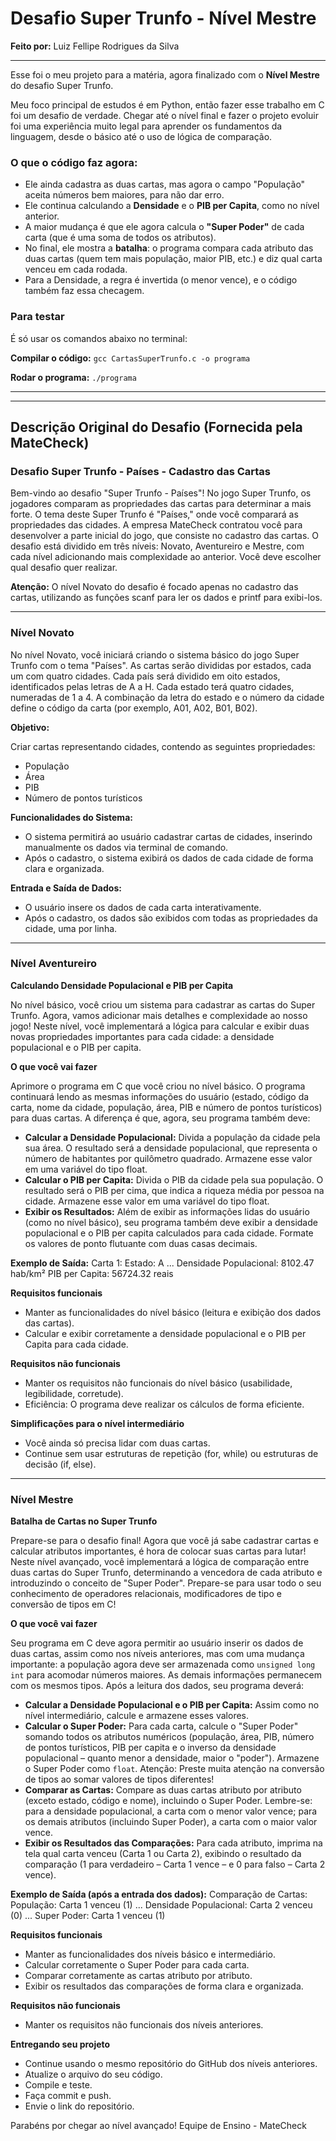 # Desafio Super Trunfo - Nível Mestre

**Feito por:** Luiz Fellipe Rodrigues da Silva

---

Esse foi o meu projeto para a matéria, agora finalizado com o **Nível Mestre** do desafio Super Trunfo.

Meu foco principal de estudos é em Python, então fazer esse trabalho em C foi um desafio de verdade. Chegar até o nível final e fazer o projeto evoluir foi uma experiência muito legal para aprender os fundamentos da linguagem, desde o básico até o uso de lógica de comparação.

### O que o código faz agora:

* Ele ainda cadastra as duas cartas, mas agora o campo "População" aceita números bem maiores, para não dar erro.
* Ele continua calculando a **Densidade** e o **PIB per Capita**, como no nível anterior.
* A maior mudança é que ele agora calcula o **"Super Poder"** de cada carta (que é uma soma de todos os atributos).
* No final, ele mostra a **batalha**: o programa compara cada atributo das duas cartas (quem tem mais população, maior PIB, etc.) e diz qual carta venceu em cada rodada.
* Para a Densidade, a regra é invertida (o menor vence), e o código também faz essa checagem.

### Para testar

É só usar os comandos abaixo no terminal:

**Compilar o código:**
`gcc CartasSuperTrunfo.c -o programa`

**Rodar o programa:**
`./programa`

---
---

## Descrição Original do Desafio (Fornecida pela MateCheck)

### Desafio Super Trunfo - Países - Cadastro das Cartas

Bem-vindo ao desafio "Super Trunfo - Países"! No jogo Super Trunfo, os jogadores comparam as propriedades das cartas para determinar a mais forte. O tema deste Super Trunfo é "Países," onde você comparará as propriedades das cidades.
A empresa MateCheck contratou você para desenvolver a parte inicial do jogo, que consiste no cadastro das cartas.
O desafio está dividido em três níveis: Novato, Aventureiro e Mestre, com cada nível adicionando mais complexidade ao anterior. Você deve escolher qual desafio quer realizar.

**Atenção:**
O nível Novato do desafio é focado apenas no cadastro das cartas, utilizando as funções scanf para ler os dados e printf para exibi-los.

---
### Nível Novato

No nível Novato, você iniciará criando o sistema básico do jogo Super Trunfo com o tema "Países". As cartas serão divididas por estados, cada um com quatro cidades.
Cada país será dividido em oito estados, identificados pelas letras de A a H. Cada estado terá quatro cidades, numeradas de 1 a 4. A combinação da letra do estado e o número da cidade define o código da carta (por exemplo, A01, A02, B01, B02).

**Objetivo:**

Criar cartas representando cidades, contendo as seguintes propriedades:
- População
- Área
- PIB
- Número de pontos turísticos

**Funcionalidades do Sistema:**

- O sistema permitirá ao usuário cadastrar cartas de cidades, inserindo manualmente os dados via terminal de comando.
- Após o cadastro, o sistema exibirá os dados de cada cidade de forma clara e organizada.

**Entrada e Saída de Dados:**

- O usuário insere os dados de cada carta interativamente.
- Após o cadastro, os dados são exibidos com todas as propriedades da cidade, uma por linha.

---
### Nível Aventureiro

**Calculando Densidade Populacional e PIB per Capita**

No nível básico, você criou um sistema para cadastrar as cartas do Super Trunfo. Agora, vamos adicionar mais detalhes e complexidade ao nosso jogo! Neste nível, você implementará a lógica para calcular e exibir duas novas propriedades importantes para cada cidade: a densidade populacional e o PIB per capita.

**O que você vai fazer**

Aprimore o programa em C que você criou no nível básico. O programa continuará lendo as mesmas informações do usuário (estado, código da carta, nome da cidade, população, área, PIB e número de pontos turísticos) para duas cartas. A diferença é que, agora, seu programa também deve:

- **Calcular a Densidade Populacional:** Divida a população da cidade pela sua área. O resultado será a densidade populacional, que representa o número de habitantes por quilômetro quadrado. Armazene esse valor em uma variável do tipo float.
- **Calcular o PIB per Capita:** Divida o PIB da cidade pela sua população. O resultado será o PIB per cima, que indica a riqueza média por pessoa na cidade. Armazene esse valor em uma variável do tipo float.
- **Exibir os Resultados:** Além de exibir as informações lidas do usuário (como no nível básico), seu programa também deve exibir a densidade populacional e o PIB per capita calculados para cada cidade. Formate os valores de ponto flutuante com duas casas decimais.

**Exemplo de Saída:**
Carta 1: Estado: A ... Densidade Populacional: 8102.47 hab/km² PIB per Capita: 56724.32 reais


**Requisitos funcionais**
- Manter as funcionalidades do nível básico (leitura e exibição dos dados das cartas).
- Calcular e exibir corretamente a densidade populacional e o PIB per Capita para cada cidade.

**Requisitos não funcionais**
- Manter os requisitos não funcionais do nível básico (usabilidade, legibilidade, corretude).
- Eficiência: O programa deve realizar os cálculos de forma eficiente.

**Simplificações para o nível intermediário**
- Você ainda só precisa lidar com duas cartas.
- Continue sem usar estruturas de repetição (for, while) ou estruturas de decisão (if, else).

---
### Nível Mestre

**Batalha de Cartas no Super Trunfo**

Prepare-se para o desafio final! Agora que você já sabe cadastrar cartas e calcular atributos importantes, é hora de colocar suas cartas para lutar! Neste nível avançado, você implementará a lógica de comparação entre duas cartas do Super Trunfo, determinando a vencedora de cada atributo e introduzindo o conceito de "Super Poder". Prepare-se para usar todo o seu conhecimento de operadores relacionais, modificadores de tipo e conversão de tipos em C!

**O que você vai fazer**

Seu programa em C deve agora permitir ao usuário inserir os dados de duas cartas, assim como nos níveis anteriores, mas com uma mudança importante: a população agora deve ser armazenada como `unsigned long int` para acomodar números maiores. As demais informações permanecem com os mesmos tipos. Após a leitura dos dados, seu programa deverá:

- **Calcular a Densidade Populacional e o PIB per Capita:** Assim como no nível intermediário, calcule e armazene esses valores.
- **Calcular o Super Poder:** Para cada carta, calcule o "Super Poder" somando todos os atributos numéricos (população, área, PIB, número de pontos turísticos, PIB per capita e o inverso da densidade populacional – quanto menor a densidade, maior o "poder"). Armazene o Super Poder como `float`. Atenção: Preste muita atenção na conversão de tipos ao somar valores de tipos diferentes!
- **Comparar as Cartas:** Compare as duas cartas atributo por atributo (exceto estado, código e nome), incluindo o Super Poder. Lembre-se: para a densidade populacional, a carta com o menor valor vence; para os demais atributos (incluindo Super Poder), a carta com o maior valor vence.
- **Exibir os Resultados das Comparações:** Para cada atributo, imprima na tela qual carta venceu (Carta 1 ou Carta 2), exibindo o resultado da comparação (1 para verdadeiro – Carta 1 vence – e 0 para falso – Carta 2 vence).

**Exemplo de Saída (após a entrada dos dados):**
Comparação de Cartas: População: Carta 1 venceu (1) ... Densidade Populacional: Carta 2 venceu (0) ... Super Poder: Carta 1 venceu (1)


**Requisitos funcionais**
- Manter as funcionalidades dos níveis básico e intermediário.
- Calcular corretamente o Super Poder para cada carta.
- Comparar corretamente as cartas atributo por atributo.
- Exibir os resultados das comparações de forma clara e organizada.

**Requisitos não funcionais**
- Manter os requisitos não funcionais dos níveis anteriores.

**Entregando seu projeto**
- Continue usando o mesmo repositório do GitHub dos níveis anteriores.
- Atualize o arquivo do seu código.
- Compile e teste.
- Faça commit e push.
- Envie o link do repositório.

Parabéns por chegar ao nível avançado!
Equipe de Ensino - MateCheck